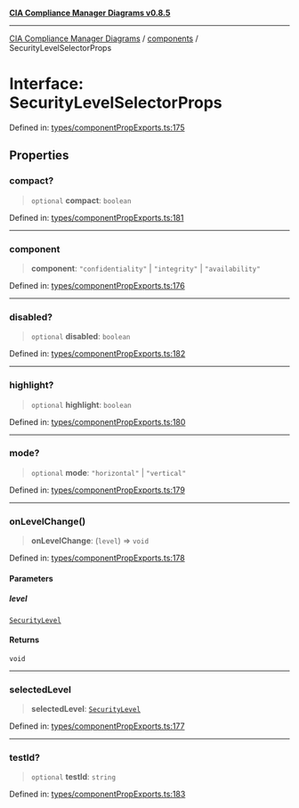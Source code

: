 [**CIA Compliance Manager Diagrams v0.8.5**](../../README.md)

***

[CIA Compliance Manager Diagrams](../../modules.md) / [components](../README.md) / SecurityLevelSelectorProps

# Interface: SecurityLevelSelectorProps

Defined in: [types/componentPropExports.ts:175](https://github.com/Hack23/cia-compliance-manager/blob/4f2006283e1cd56feb8daea1f810b2bc8c1b1d1b/src/types/componentPropExports.ts#L175)

## Properties

### compact?

> `optional` **compact**: `boolean`

Defined in: [types/componentPropExports.ts:181](https://github.com/Hack23/cia-compliance-manager/blob/4f2006283e1cd56feb8daea1f810b2bc8c1b1d1b/src/types/componentPropExports.ts#L181)

***

### component

> **component**: `"confidentiality"` \| `"integrity"` \| `"availability"`

Defined in: [types/componentPropExports.ts:176](https://github.com/Hack23/cia-compliance-manager/blob/4f2006283e1cd56feb8daea1f810b2bc8c1b1d1b/src/types/componentPropExports.ts#L176)

***

### disabled?

> `optional` **disabled**: `boolean`

Defined in: [types/componentPropExports.ts:182](https://github.com/Hack23/cia-compliance-manager/blob/4f2006283e1cd56feb8daea1f810b2bc8c1b1d1b/src/types/componentPropExports.ts#L182)

***

### highlight?

> `optional` **highlight**: `boolean`

Defined in: [types/componentPropExports.ts:180](https://github.com/Hack23/cia-compliance-manager/blob/4f2006283e1cd56feb8daea1f810b2bc8c1b1d1b/src/types/componentPropExports.ts#L180)

***

### mode?

> `optional` **mode**: `"horizontal"` \| `"vertical"`

Defined in: [types/componentPropExports.ts:179](https://github.com/Hack23/cia-compliance-manager/blob/4f2006283e1cd56feb8daea1f810b2bc8c1b1d1b/src/types/componentPropExports.ts#L179)

***

### onLevelChange()

> **onLevelChange**: (`level`) => `void`

Defined in: [types/componentPropExports.ts:178](https://github.com/Hack23/cia-compliance-manager/blob/4f2006283e1cd56feb8daea1f810b2bc8c1b1d1b/src/types/componentPropExports.ts#L178)

#### Parameters

##### level

[`SecurityLevel`](../../index/type-aliases/SecurityLevel.md)

#### Returns

`void`

***

### selectedLevel

> **selectedLevel**: [`SecurityLevel`](../../index/type-aliases/SecurityLevel.md)

Defined in: [types/componentPropExports.ts:177](https://github.com/Hack23/cia-compliance-manager/blob/4f2006283e1cd56feb8daea1f810b2bc8c1b1d1b/src/types/componentPropExports.ts#L177)

***

### testId?

> `optional` **testId**: `string`

Defined in: [types/componentPropExports.ts:183](https://github.com/Hack23/cia-compliance-manager/blob/4f2006283e1cd56feb8daea1f810b2bc8c1b1d1b/src/types/componentPropExports.ts#L183)
